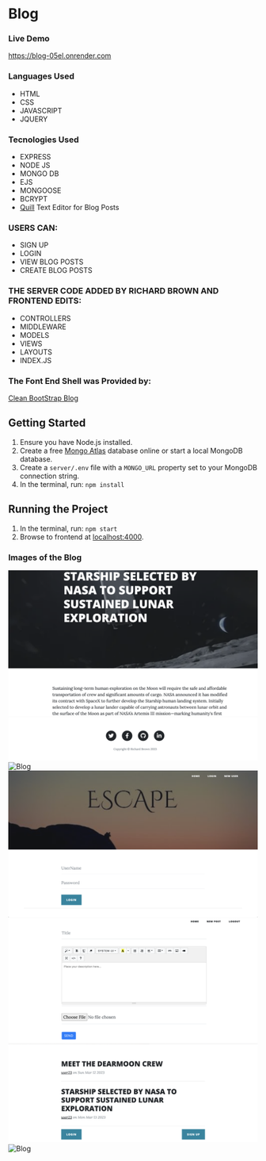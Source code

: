 # Blog

### Live Demo

https://blog-05el.onrender.com
 
### Languages Used

* HTML
* CSS
* JAVASCRIPT
* JQUERY

### Tecnologies Used

* EXPRESS
* NODE JS
* MONGO DB
* EJS
* MONGOOSE
* BCRYPT
* [Quill](https://quilljs.com/) Text Editor for Blog Posts

### USERS CAN:

* SIGN UP
* LOGIN 
* VIEW BLOG POSTS
* CREATE BLOG POSTS

### THE SERVER CODE ADDED BY RICHARD BROWN AND FRONTEND EDITS:

* CONTROLLERS
* MIDDLEWARE
* MODELS
* VIEWS
* LAYOUTS
* INDEX.JS

### The Font End Shell was Provided by:

[Clean BootStrap Blog](https://startbootstrap.com/theme/clean-blog)


## Getting Started

1. Ensure you have Node.js installed.
2. Create a free [Mongo Atlas](https://www.mongodb.com/atlas/database) database online or start a local MongoDB database.
3. Create a `server/.env` file with a `MONGO_URL` property set to your MongoDB connection string.
4. In the terminal, run: `npm install`

## Running the Project

1. In the terminal, run: `npm start`
2. Browse to frontend at [localhost:4000](http://localhost:4000).

### Images of the Blog
![Blog](/blog.png?raw=true{:height="50px"width="50px"})
![Blog](/footer.png?raw=true{:height="50px"width="50px"})
![Blog](/Header.png?raw=true{:height="50px"width="50px"})
![Blog](/login.png?raw=true{:height="50px"width="50px"})
![Blog](/newpost.png?raw=true{:height="50px"width="50px"})
![Blog](/Post.png?raw=true{:height="50px"width="50px"})
![Blog](/register.png?raw=true{:height="50px"width="50px"})
